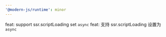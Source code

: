 ```yaml
---
'@modern-js/runtime': minor
---
```


feat: support ssr.scriptLoading set `async`
feat: 支持 ssr.scriptLoading 设置为 `async`
